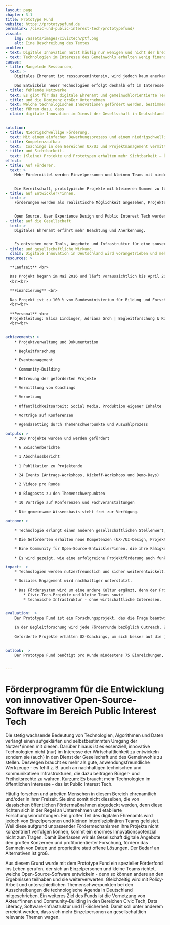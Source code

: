 ```yaml
---
layout: page
chapter: 3.1
title: Prototype Fund
website: https://prototypefund.de
permalink: /civic-und-public-interest-tech/prototypefund/
visual:
    img: /assets/images/civictech/ptf.png
    alt: Eine Beschreibung des Textes
problem:
- text: Digitale Innovation nutzt häufig nur wenigen und nicht der breiten Gesellschaft.
- text: Technologien im Interesse des Gemeinwohls erhalten wenig finanzielle Förderung.
causes:
- title: Mangelnde Ressourcen,
  text: >
    Digitales Ehrenamt ist ressourcenintensiv, wird jedoch kaum anerkannt oder finanziert. 
    
    Das Entwickeln neuer Technologien erfolgt deshalb oft im Interesse von Wirtschaftlichkeit oder Datenverwertbarkeit.
- title: fehlende Netzwerke
  text: Es gibt für das digitale Ehrenamt und gemeinwohlorientierte Technologieentwicklung kaum Netzwerke, die sich für eine Verbesserung der Situation einsetzen können.
- title: und die Dominanz großer Unternehmen
  text: Welche technologischen Innovationen gefördert werden, bestimmen derzeit große internationale Konzerne oder Kapitalgeber. Dabei liegt oftmals die Expertise darüber, welche Entwicklungen wirklich benötigt werden oder welche Innovationen der Skalierung bedürfen, in der Gesellschaft - diese wird aber nicht einbezogen.
- title: führen dazu, dass
  claim: digitale Innovation im Dienst der Gesellschaft in Deutschland kaum stattfindet.


solution:
- title: Niedrigschwellige Förderung,
  text: Mit einem einfachen Bewerbungsprozess und einem niedrigschwelligen Förderverfahren zeigen wir, dass die Förderung digitaler Innovationen aus der Gesellschaft möglich und wünschenswert ist.
- title: Kompetenzaufbau
  text:  Coachings in den Bereichen UX/UI und Projektmanagement vermitteln der Open-Source-Community Wissen, das bei der Umsetzung weiterer Projekte nützlich sein kann.
- title: und Sichtbarkeit.
  text: (Kleine) Projekte und Prototypen erhalten mehr Sichtbarkeit – über die Website des Prototype Fund, Medien, Konferenzen und andere Veranstaltungen sowie aktive Vernetzungsarbeit.
effect:
- title: Auf Förderer,
  text: >
    Mehr Fördermittel werden Einzelpersonen und kleinen Teams mit niedrigschwelligen Verfahren bereitgestellt.


    Die Bereitschaft, prototypische Projekte mit kleineren Summen zu fördern, steigt.
- title: auf Entwickler\*innen,
  text: >
    Förderungen werden als realistische Möglichkeit angesehen, Projekte umzusetzen.


    Open Source, User Experience Design und Public Interest Tech werden als Konzepte weiter verbreitet.
- title: auf die Gesellschaft
  text: >
    Digitales Ehrenamt erfährt mehr Beachtung und Anerkennung.


    Es entstehen mehr Tools, Angebote und Infrastruktur für eine souveräne, digital handlungsfähige und informierte Gesellschaft.
- title: und gesellschaftliche Wirkung.
  claim: Digitale Innovation in Deutschland wird vorangetrieben und mehr digitale Tools sowie sichere Infrastruktur für die Gesellschaft werden geschaffen.
resources: >

  **Laufzeit** <br>

  Das Projekt begann im Mai 2016 ​und läuft voraussichtlich bis ​April 2021. Es handelt sich damit für 2019 um eine ganzjährige Laufzeit.
  <br><br>

  **Finanzierung** <br>
  
  Das Projekt ist zu 100 % vom Bundesministerium für Bildung und Forschung finanziert. Das Budget für 2019 beträgt 491.215 €.
  <br><br>

  **Personal** <br>
  Projektleitung: Elisa Lindinger, Adriana Groh | Begleitforschung & Kommunikation: Katharina Meyer | Projektmanagement: Adriana Groh, Thomas Friese, Marie Gutbub, Michael Peters | Controlling: Nadine Evers, Juliane Krüger | technische Administration: Gregor Gilka
  <br><br>

 
achievements: >
    * Projektverwaltung und Dokumentation

    * Begleitforschung

    * Eventmanagement

    * Community-Building

    * Betreuung der geförderten Projekte

    * Vermittlung von Coachings

    * Vernetzung

    * Öffentlichkeitsarbeit: Social Media, Produktion eigener Inhalte

    * Vorträge auf Konferenzen

    * Agendasetting durch Themenschwerpunkte und Auswahlprozess

outputs: >
    * 200 Projekte wurden und werden gefördert

    * 6 Zwischenberichte

    * 1 Abschlussbericht

    * 1 Publikation zu Projektende

    * 24 Events (Antrags-Workshops, Kickoff-Workshops und Demo-Days)

    * 2 Videos pro Runde

    * 8 Blogposts zu den Themenschwerpunkten

    * 10 Vorträge auf Konferenzen und Fachveranstaltungen
    
    * Die gemeinsame Wissensbasis steht frei zur Verfügung.

outcome: >

    * Technologie erlangt einen anderen gesellschaftlichen Stellenwert, da ihre positiven Aspekte gegenüber den Risiken herausgestellt werden.

    * Die Geförderten erhalten neue Kompetenzen (UX-/UI-Design, Projektmanagement etc.).

    * Eine Community für Open-Source-Entwickler*innen, die ihre Fähigkeiten und Ressourcen in den Dienst der Gesellschaft stellen, wird aufgebaut.

    * Es wird gezeigt, wie eine erfolgreiche Projektförderung auch funktionieren kann. Der Fund ist somit Vorbild - und wird in Teilen von anderen Förderern aufgegriffen.

impact:  >
    * Technologien werden nutzerfreundlich und sicher weiterentwickelt.

    * Soziales Engagement wird nachhaltiger unterstützt.

    * Das Fördersystem wird um eine andere Kultur ergänzt, denn der Prototype Fund fördert 
        * Civic-Tech-Projekte und kleine Teams sowie
        * technische Infrastruktur - ohne wirtschaftliche Interessen.


evaluation:  >
    Der Prototype Fund ist ein Forschungsprojekt, das die Frage beantworten will, wie neue Zielgruppen für öffentliche Fördergelder erschlossen werden können und wie die öffentlichen Fördermaßnahmen so angepasst werden können, dass sie für neue Zielgruppen auch nutzbar sind. Einzelpersonen und kleine Teams sind die Zielgruppe des Prototype Funds, denn für diese existiert bisher keine niedrigschwellige Förderung mit öffentlichen Mitteln. Der Prototype Fund richtet sich deswegen gezielt an Softwareentwickler*\innen und kleine, interdisziplinäre Teams, die gesellschaftliche Themen vorantreiben. 
    
    In der Begleitforschung wird jede Förderrunde bezüglich Outreach, Bewerbungs- und Bewertungsprozess sowie mit Blick auf die Umsetzungsphase evaluiert. Ausgehend von den jeweiligen Ergebnissen werden die Fördermodalitäten von Runde zu Runde angepasst. Besonders hervorzuheben ist hier der Anstieg der Förderquote von 60 % auf 95 % - der Eigenanteil, den die Projekte einbringen müssen, hat sich somit deutlich verringert. 
    
    Geförderte Projekte erhalten UX-Coachings, um sich besser auf die jeweilige Zielgruppe einzustellen sowie Coachings zu Projektmanagement. Die Coachings wurden von den geförderten Projekten durchweg positiv evaluiert. 


outlook:  >
    Der Prototype Fund benötigt pro Runde mindestens 75 Einreichungen, um fortgeführt zu werden. Aufgrund der viel größeren Anzahl an Bewerbungen in den ersten beiden Runden wurde das Projekt im Sommer 2017 um zwei Jahre und vier weitere Runden verlängert. Das Programm legt besonderen Wert darauf, mit jedem Call neue Zielgruppen anzusprechen und die Gruppe der Einreichenden weiter zu diversifizieren.


---
```



# Förderprogramm für die Entwicklung von innovativer Open-Source-Software im Bereich Public Interest Tech

Die stetig wachsende Bedeutung von Technologien, Algorithmen und Daten verlangt einen aufgeklärten und selbstbestimmten Umgang der Nutzer*\innen mit diesen. Darüber hinaus ist es essenziell, innovative Technologien nicht (nur) im Interesse der Wirtschaftlichkeit zu entwickeln sondern sie (auch) in den Dienst der Gesellschaft und des Gemeinwohls zu stellen. Deswegen braucht es mehr als gute, anwendungsfreundliche Werkzeuge - es fehlt z. B. auch an nachhaltigen technischen und kommunikativen Infrastrukturen, die dazu beitragen Bürger- und Freiheitsrechte zu wahren. Kurzum: Es braucht mehr Technologien im öffentlichen Interesse - das ist Public Interest Tech. 

Häufig forschen und arbeiten Menschen in diesem Bereich ehrenamtlich und/oder in ihrer Freizeit. Sie sind somit nicht dieselben, die von klassischen öffentlichen Fördermaßnahmen abgedeckt werden, denn diese richten sich in der Regel an Unternehmen und etablierte Forschungseinrichtungen. Ein großer Teil des digitalen Ehrenamts wird jedoch von Einzelpersonen und kleinen interdisziplinären Teams geleistet. Weil diese aufgrund unpassender Fördermechanismen ihre Projekte nicht konzentriert verfolgen können, kommt ein enormes Innovationspotenzial nicht zum Tragen. Damit überlassen wir als Gesellschaft digitale Angebote den großen Konzernen und profitorientierter Forschung, fördern das Sammeln von Daten und proprietäre statt offene Lösungen. Der Bedarf an Alternativen ist groß.

Aus diesem Grund wurde mit dem Prototype Fund ein spezieller Förderfond ins Leben gerufen, der sich an Einzelpersonen und kleine Teams richtet, welche Open-Source-Software entwickeln - denn so können andere an den Ergebnissen teilhaben und sie weiterverwerten. Gleichzeitig wird mit Policy-Arbeit und unterschiedlichen Themenschwerpunkten bei den Ausschreibungen die technologische Agenda in Deutschland mitgeschrieben. Ein weiteres Ziel des Funds ist die Vernetzung von Akteur\*innen und Community-Building in den Bereichen Civic Tech, Data Literacy, Software-Infrastruktur und IT-Sicherheit. Damit soll unter anderem erreicht werden, dass sich mehr Einzelpersonen an gesellschaftlich relevante Themen wagen.

